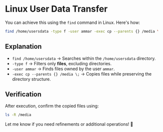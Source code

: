 # Linux User Data Transfer

You can achieve this using the `find` command in Linux. Here's how:

```sh
find /home/usersdata -type f -user ammar -exec cp --parents {} /media \;
```

## Explanation

- `find /home/usersdata` → Searches within the `/home/usersdata` directory.
- `-type f` → Filters only **files**, excluding directories.
- `-user ammar` → Finds files owned by the user `ammar`.
- `-exec cp --parents {} /media \;` → Copies files while preserving the directory structure.

## **Verification**

After execution, confirm the copied files using:

```sh
ls -R /media
```

Let me know if you need refinements or additional operations! 🚀
